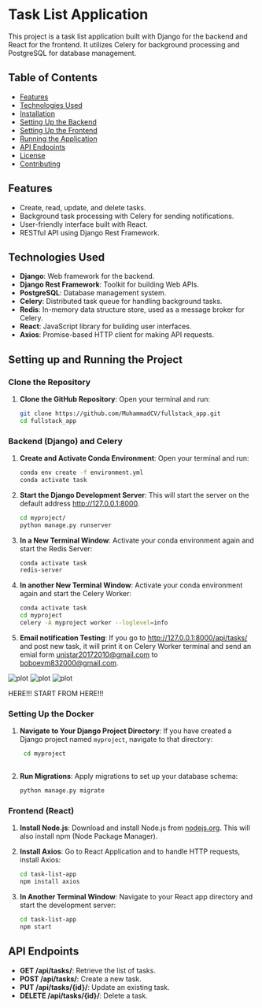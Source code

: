 # Task List Application

This project is a task list application built with Django for the backend and React for the frontend. It utilizes Celery for background processing and PostgreSQL for database management.

## Table of Contents

- [Features](#features)
- [Technologies Used](#technologies-used)
- [Installation](#installation)
- [Setting Up the Backend](#setting-up-the-backend)
- [Setting Up the Frontend](#setting-up-the-frontend)
- [Running the Application](#running-the-application)
- [API Endpoints](#api-endpoints)
- [License](#license)
- [Contributing](#contributing)

## Features

- Create, read, update, and delete tasks.
- Background task processing with Celery for sending notifications.
- User-friendly interface built with React.
- RESTful API using Django Rest Framework.

## Technologies Used

- **Django**: Web framework for the backend.
- **Django Rest Framework**: Toolkit for building Web APIs.
- **PostgreSQL**: Database management system.
- **Celery**: Distributed task queue for handling background tasks.
- **Redis**: In-memory data structure store, used as a message broker for Celery.
- **React**: JavaScript library for building user interfaces.
- **Axios**: Promise-based HTTP client for making API requests.

Setting up and Running the Project
----------------------------------

### Clone the Repository

1. **Clone the GitHub Repository**:
   Open your terminal and run:
   ```bash
   git clone https://github.com/MuhammadCV/fullstack_app.git
   cd fullstack_app

### Backend (Django) and Celery

1. **Create and Activate Conda Environment**: Open your terminal and run:

   ```bash
   conda env create -f environment.yml
   conda activate task

2. **Start the Django Development Server**: This will start the server on the default address http://127.0.0.1:8000.
   
   ```bash
   cd myproject/
   python manage.py runserver

3. **In a New Terminal Window**: Activate your conda environment again and start the Redis Server:

   ```bash
   conda activate task
   redis-server


4. **In another New Terminal Window**: Activate your conda environment again and start the Celery Worker:

   ```bash
   conda activate task
   cd myproject
   celery -A myproject worker --loglevel=info

5. **Email notification Testing**: If you go to http://127.0.0.1:8000/api/tasks/ and post new task, it will print it on Celery Worker terminal and send an emial form unistar20172010@gmail.com to boboevm832000@gmail.com.

![plot](./pictures/1.png)
![plot](./pictures/2.png)
![plot](./pictures/3.png)
   
HERE!!! START FROM HERE!!!
### Setting Up the Docker

1. **Navigate to Your Django Project Directory**: If you have created a Django project named `myproject`, navigate to that directory:

   ```bash
    cd myproject
    
3. **Run Migrations**: Apply migrations to set up your database schema:

   ```bash
   python manage.py migrate


### Frontend (React)

1. **Install Node.js**: Download and install Node.js from [nodejs.org](https://nodejs.org/). This will also install npm (Node Package Manager).

2. **Install Axios**: Go to React Application and to handle HTTP requests, install Axios:

   ```bash
   cd task-list-app
   npm install axios

3. **In Another Terminal Window**: Navigate to your React app directory and start the development server:

   ```bash
   cd task-list-app
   npm start
   
API Endpoints
-------------

-   **GET /api/tasks/**: Retrieve the list of tasks.
-   **POST /api/tasks/**: Create a new task.
-   **PUT /api/tasks/{id}/**: Update an existing task.
-   **DELETE /api/tasks/{id}/**: Delete a task.

